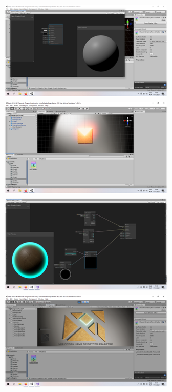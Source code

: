 
![screen](https://github.com/JakSzatan/Uwm_unity/blob/main/lab10/1.png?raw=true)

![screen](https://github.com/JakSzatan/Uwm_unity/blob/main/lab10/2.png?raw=true)

![screen](https://github.com/JakSzatan/Uwm_unity/blob/main/lab10/3.png?raw=true)

![screen](https://github.com/JakSzatan/Uwm_unity/blob/main/lab10/4.png?raw=true)
